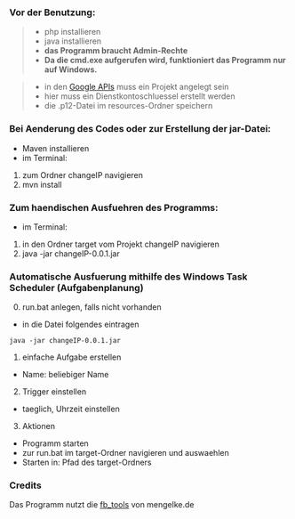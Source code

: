 ### Vor der Benutzung:

> - php installieren
> - java installieren
> - **das Programm braucht Admin-Rechte**
> - **Da die cmd.exe aufgerufen wird, funktioniert das Programm nur auf Windows.**

> - in den [Google APIs](console.developers.google.com) muss ein Projekt angelegt sein
> - hier muss ein Dienstkontoschluessel erstellt werden
> - die .p12-Datei im resources-Ordner speichern

### Bei Aenderung des Codes oder zur Erstellung der jar-Datei:

- Maven installieren
- im Terminal:
1. zum Ordner changeIP navigieren
2. mvn install

### Zum haendischen Ausfuehren des Programms:

- im Terminal:
1. in den Ordner target vom Projekt changeIP navigieren
2. java -jar changeIP-0.0.1.jar


### Automatische Ausfuerung mithilfe des Windows Task Scheduler (Aufgabenplanung)

0. run.bat anlegen, falls nicht vorhanden
  - in die Datei folgendes eintragen
```
java -jar changeIP-0.0.1.jar
```

1. einfache Aufgabe erstellen
  - Name: beliebiger Name

2. Trigger einstellen
  - taeglich, Uhrzeit einstellen

3. Aktionen
  - Programm starten
  - zur run.bat im target-Ordner navigieren und auswaehlen
  - Starten in: Pfad des target-Ordners


### Credits
Das Programm nutzt die [fb_tools](http://www.mengelke.de/Projekte/FritzBoxTools) von mengelke.de




